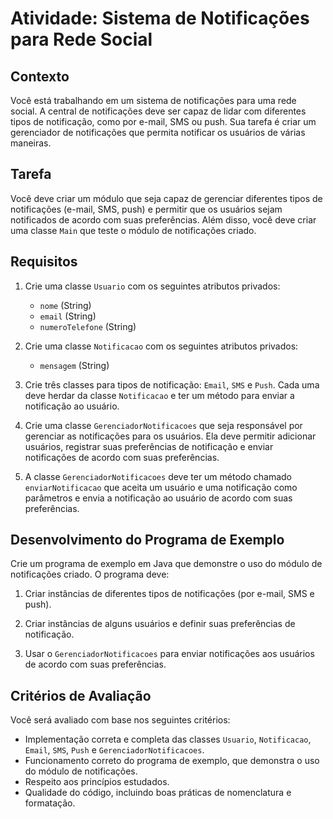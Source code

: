 # Atividade: Sistema de Notificações para Rede Social

## Contexto

Você está trabalhando em um sistema de notificações para uma rede social. A central de notificações deve ser capaz de lidar com diferentes tipos de notificação, como por e-mail, SMS ou push. Sua tarefa é criar um gerenciador de notificações que permita notificar os usuários de várias maneiras.

## Tarefa

Você deve criar um módulo que seja capaz de gerenciar diferentes tipos de notificações (e-mail, SMS, push) e permitir que os usuários sejam notificados de acordo com suas preferências. Além disso, você deve criar uma classe `Main` que teste o módulo de notificações criado.

## Requisitos

1. Crie uma classe `Usuario` com os seguintes atributos privados:
   - `nome` (String)
   - `email` (String)
   - `numeroTelefone` (String)

2. Crie uma classe `Notificacao` com os seguintes atributos privados:
   - `mensagem` (String)

3. Crie três classes para tipos de notificação: `Email`, `SMS` e `Push`. Cada uma deve herdar da classe `Notificacao` e ter um método para enviar a notificação ao usuário.

4. Crie uma classe `GerenciadorNotificacoes` que seja responsável por gerenciar as notificações para os usuários. Ela deve permitir adicionar usuários, registrar suas preferências de notificação e enviar notificações de acordo com suas preferências.

5. A classe `GerenciadorNotificacoes` deve ter um método chamado `enviarNotificacao` que aceita um usuário e uma notificação como parâmetros e envia a notificação ao usuário de acordo com suas preferências.

## Desenvolvimento do Programa de Exemplo

Crie um programa de exemplo em Java que demonstre o uso do módulo de notificações criado. O programa deve:

1. Criar instâncias de diferentes tipos de notificações (por e-mail, SMS e push).

2. Criar instâncias de alguns usuários e definir suas preferências de notificação.

3. Usar o `GerenciadorNotificacoes` para enviar notificações aos usuários de acordo com suas preferências.

## Critérios de Avaliação

Você será avaliado com base nos seguintes critérios:

- Implementação correta e completa das classes `Usuario`, `Notificacao`, `Email`, `SMS`, `Push` e `GerenciadorNotificacoes`.
- Funcionamento correto do programa de exemplo, que demonstra o uso do módulo de notificações.
- Respeito aos princípios estudados.
- Qualidade do código, incluindo boas práticas de nomenclatura e formatação.
